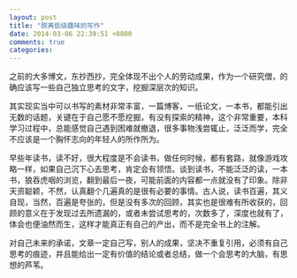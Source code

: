 ```yaml
---
layout: post
title: "脱离低级趣味的写作"
date: 2014-03-06 22:39:51 +0800
comments: true
categories: 
---
```

之前的大多博文，东抄西抄，完全体现不出个人的劳动成果，作为一个研究僧，的确应该写一些自己独立思考的文字，挖掘深层次的知识。

其实现实当中可以书写的素材非常丰富，一篇博客，一纸论文，一本书，都能引出无数的话题，关键在于自己愿不愿挖掘，有没有探索的精神，这个非常重要，本科学习过程中，总能感觉自己遇到困难就撤退，很多事物浅尝辄止，泛泛而学，完全不应该是一个胸怀志向的年轻人的所作所为。

早些年读书，读不好，很大程度是不会读书，做任何时候，都有套路，就像游戏攻略一样，如果自己沉下心去思考，肯定会有领悟。谈到读书，不能泛泛的读，一本书，狼吞虎咽的浏览，翻到最后一夜，可能前面的内容都一点就没有了印象。除非天资聪颖，不然，认真翻个几遍真的是很有必要的事情。古人说，读书百遍，其义自现，当然，百遍是夸张的，但是没有多次的回顾，其实也是很难有所收获的，回顾的意义在于发现过去所遗漏的，或者未尝试思考的，次数多了，深度也就有了，体会也便油然而生，这样才能真正有自己的产出，而不是完全书上的注解。
<!-- more -->
对自己未来的承诺，文章一定自己写，别人的成果，坚决不重复引用，必须有自己思考的痕迹，并且能给出一定有价值的结论或者总结，做一个会思考的大脑，有思想的芦苇。


